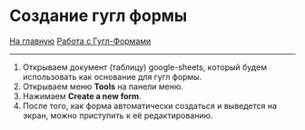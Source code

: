 # Создание гугл формы
[На главную](../../../README.md)
[Работа с Гугл-Формами](google-forms.md)
___
1. Открываем документ (таблицу) google-sheets, который будем использовать как основание для гугл формы.
2. Открываем меню __Tools__ на панели меню.
3. Нажимаем __Create a new form__.
4. После того, как форма автоматически создаться и выведется на экран, можно приступить к её редактированию.